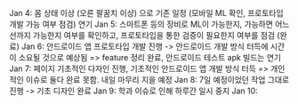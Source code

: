 Jan 4: 몸 상태 이상 (오른 팔꿈치 이상) 으로 기존 일정 (모바일 ML 확인, 프로토타입 개발 가능 여부 점검) 연기
Jan 5: 스마트폰 등의 장비로 ML이 가능한지, 가능하면 어느 선까지 가능한지 여부를 확인하고, 프로토타입을 통한 검증이 필요한지 여부를 점검 (완료)
Jan 6: 안드로이드 앱 프로토타입 개발 진행 -> 안드로이드 개발 방식 터득에 시간이 소요될 것으로 예상됨 => feature 정리 완료, 안드로이드 테스트 apk 빌드는 연기
Jan 7: 페이지 기초적인 다자인 진행, 기초적인 안드로이드 앱 개발 방식 터득 => 개인적인 이슈로 둘다 완료 못함. 내일 마무리 지을 예정
Jan 8: 7일 예정이었던 작업 그대로 진행 -> 기초 디자인 완료
Jan 9: 학과 이슈로 인해 하루간 일시 중지
Jan 10: 